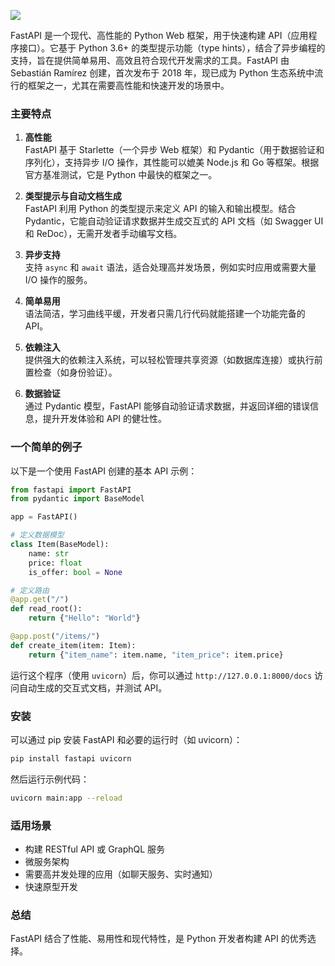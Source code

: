 [![](/imgs/ads/lky.png)](https://www.lcayun.com/aff/DECEDOZS)


FastAPI 是一个现代、高性能的 Python Web 框架，用于快速构建 API（应用程序接口）。它基于 Python 3.6+ 的类型提示功能（type hints），结合了异步编程的支持，旨在提供简单易用、高效且符合现代开发需求的工具。FastAPI 由 Sebastián Ramírez 创建，首次发布于 2018 年，现已成为 Python 生态系统中流行的框架之一，尤其在需要高性能和快速开发的场景中。

### 主要特点
1. **高性能**  
   FastAPI 基于 Starlette（一个异步 Web 框架）和 Pydantic（用于数据验证和序列化），支持异步 I/O 操作，其性能可以媲美 Node.js 和 Go 等框架。根据官方基准测试，它是 Python 中最快的框架之一。

2. **类型提示与自动文档生成**  
   FastAPI 利用 Python 的类型提示来定义 API 的输入和输出模型。结合 Pydantic，它能自动验证请求数据并生成交互式的 API 文档（如 Swagger UI 和 ReDoc），无需开发者手动编写文档。

3. **异步支持**  
   支持 `async` 和 `await` 语法，适合处理高并发场景，例如实时应用或需要大量 I/O 操作的服务。

4. **简单易用**  
   语法简洁，学习曲线平缓，开发者只需几行代码就能搭建一个功能完备的 API。

5. **依赖注入**  
   提供强大的依赖注入系统，可以轻松管理共享资源（如数据库连接）或执行前置检查（如身份验证）。

6. **数据验证**  
   通过 Pydantic 模型，FastAPI 能够自动验证请求数据，并返回详细的错误信息，提升开发体验和 API 的健壮性。

### 一个简单的例子
以下是一个使用 FastAPI 创建的基本 API 示例：

```python
from fastapi import FastAPI
from pydantic import BaseModel

app = FastAPI()

# 定义数据模型
class Item(BaseModel):
    name: str
    price: float
    is_offer: bool = None

# 定义路由
@app.get("/")
def read_root():
    return {"Hello": "World"}

@app.post("/items/")
def create_item(item: Item):
    return {"item_name": item.name, "item_price": item.price}
```

运行这个程序（使用 `uvicorn`）后，你可以通过 `http://127.0.0.1:8000/docs` 访问自动生成的交互式文档，并测试 API。

### 安装
可以通过 pip 安装 FastAPI 和必要的运行时（如 uvicorn）：
```bash
pip install fastapi uvicorn
```

然后运行示例代码：
```bash
uvicorn main:app --reload
```

### 适用场景
- 构建 RESTful API 或 GraphQL 服务
- 微服务架构
- 需要高并发处理的应用（如聊天服务、实时通知）
- 快速原型开发

### 总结
FastAPI 结合了性能、易用性和现代特性，是 Python 开发者构建 API 的优秀选择。